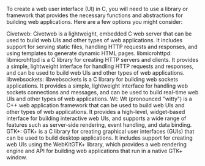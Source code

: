To create a web user interface (UI) in C, you will need to use a library or framework that provides the necessary functions and abstractions for building web applications. Here are a few options you might consider:

Civetweb: Civetweb is a lightweight, embedded C web server that can be used to build web UIs and other types of web applications. It includes support for serving static files, handling HTTP requests and responses, and using templates to generate dynamic HTML pages.
libmicrohttpd: libmicrohttpd is a C library for creating HTTP servers and clients. It provides a simple, lightweight interface for handling HTTP requests and responses, and can be used to build web UIs and other types of web applications.
libwebsockets: libwebsockets is a C library for building web sockets applications. It provides a simple, lightweight interface for handling web sockets connections and messages, and can be used to build real-time web UIs and other types of web applications.
Wt: Wt (pronounced "witty") is a C++ web application framework that can be used to build web UIs and other types of web applications. It provides a high-level, widget-based interface for building interactive web UIs, and supports a wide range of features such as server-side rendering, event handling, and data binding.
GTK+: GTK+ is a C library for creating graphical user interfaces (GUIs) that can be used to build desktop applications. It includes support for creating web UIs using the WebKitGTK+ library, which provides a web rendering engine and API for building web applications that run in a native GTK+ window.
